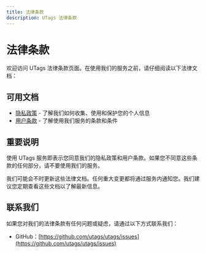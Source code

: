 ```yaml
---
title: 法律条款
description: UTags 法律条款
---
```


# 法律条款

欢迎访问 UTags 法律条款页面。在使用我们的服务之前，请仔细阅读以下法律文档：

## 可用文档

- [隐私政策](./privacy-policy.md) - 了解我们如何收集、使用和保护您的个人信息
- [用户条款](./terms-of-service.md) - 了解使用我们服务的条款和条件

## 重要说明

使用 UTags 服务即表示您同意我们的隐私政策和用户条款。如果您不同意这些条款的任何部分，请不要使用我们的服务。

我们可能会不时更新这些法律文档。任何重大变更都将通过服务内通知您。我们建议您定期查看这些文档以了解最新信息。

## 联系我们

如果您对我们的法律条款有任何问题或疑虑，请通过以下方式联系我们：

- GitHub：[https://github.com/utags/utags/issues](https://github.com/utags/utags/issues)
